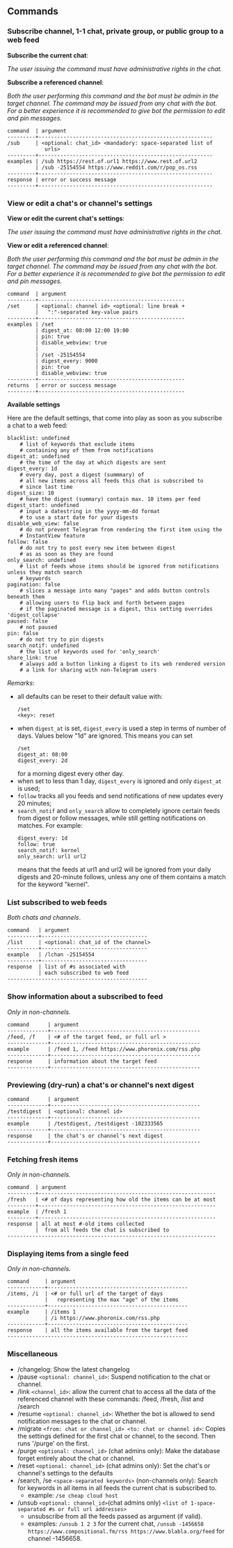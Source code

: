 ## Commands

### Subscribe channel, 1-1 chat, private group, or public group to a web feed

__Subscribe the current chat__:

_The user issuing the command must have administrative rights in the chat._

__Subscribe a referenced channel__:

_Both the user performing this command and the bot must be admin in the target channel. The command may be issued from any chat with the bot. For a better experience it is recommended to give bot the permission to edit and pin messages._

```
command  | argument
---------+--------------------------------------------------------
/sub     | <optional: chat_id> <mandadory: space-separated list of
            urls>                               
---------+--------------------------------------------------------
examples | /sub https://rest.of.url1 https://www.rest.of.url2 
         | /sub -25154554 https://www.reddit.com/r/pop_os.rss  
---------+--------------------------------------------------------
response | error or success message                               
---------+--------------------------------------------------------
```
### View or edit a chat's or channel's settings

__View or edit the current chat's settings__:

_The user issuing the command must have administrative rights in the chat._

__View or edit a referenced channel__:

_Both the user performing this command and the bot must be admin in the target channel. The command may be issued from any chat with the bot. For a better experience it is recommended to give bot the permission to edit and pin messages._

```
command  | argument
---------+-----------------------------------------------
/set     | <optional: channel id> <optional: line break + 
         |   ":"-separated key-value pairs 
---------+-----------------------------------------------
examples | /set
         | digest_at: 08:00 12:00 19:00
         | pin: true
         | disable_webview: true 
         |
         | /set -25154554
         | digest_every: 9000
         | pin: true
         | disable_webview: true
---------+-----------------------------------------------
returns  | error or success message                                   
---------+-----------------------------------------------
```

__Available settings__

Here are the default settings, that come into play as soon as you subscribe a chat to a web feed:
```
blacklist: undefined
    # list of keywords that exclude items
    # containing any of them from notifications
digest_at: undefined
    # the time of the day at which digests are sent
digest_every: 1d
    # every day, post a digest (summmary) of
    # all new items across all feeds this chat is subscribed to
    # since last time
digest_size: 10
    # have the digest (summary) contain max. 10 items per feed
digest_start: undefined
    # input a datestring in the yyyy-mm-dd format
    # to use a start date for your digests
disable_web_view: false
    # do not prevent Telegram from rendering the first item using the
    # InstantView feature
follow: false
    # do not try to post every new item between digest
    # as as soon as they are found
only_search: undefined
    # list of feeds whose items should be ignored from notifications unless they match search
    # keywords
pagination: false
    # slices a message into many "pages" and adds button controls beneath them 
    # allowing users to flip back and forth between pages
    # if the paginated message is a digest, this setting overrides 'digest_collapse' 
paused: false
    # not paused
pin: false
    # do not try to pin digests
search_notif: undefined
    # the list of keywords used for 'only_search'
share_link: true
    # always add a button linking a digest to its web rendered version
    # a link for sharing with non-Telegram users
```
_Remarks_: 
- all defaults can be reset to their default value with:
    ```
    /set
    <key>: reset
    ```
- when `digest_at` is set, `digest_every` is used a step in terms of number of days. Values below "1d" are ignored. This means you can set
    ```
    /set
    digest_at: 08:00
    digest_every: 2d
    ```
    for a morning digest every other day.
- when set to less than 1 day, `digest_every` is ignored and only `digest_at` is used;
- `follow` tracks all you feeds and send notifications of new updates every 20 minutes;
- `search_notif` and `only_search` allow to completely ignore certain feeds from digest or follow messages, while still getting notifications on matches. For example:
    ```
    digest_every: 1d
    follow: true
    search_notif: kernel
    only_search: url1 url2
    ```
    means that the feeds at url1 and url2 will be ignored from your daily digests and 20-minute follows, unless any one of them contains a match for the keyword "kernel".

### List subscribed to web feeds

_Both chats and channels_.

```
command   | argument
----------+----------------------------------
/list     | <optional: chat_id of the channel>    
----------+----------------------------------
example   | /lchan -25154554
----------+----------------------------------
response  | list of #s associated with   
          | each subscribed to web feed 
---------------------------------------------
```

### Show information about a subscribed to feed

_Only in non-channels_.

```
command      | argument
-------------+------------------------------------------------
/feed, /f    | <# of the target feed, or full url >           
-------------+------------------------------------------------
example      | /feed 1, /feed https://www.phoronix.com/rss.php
-------------+------------------------------------------------
response     | information about the target feed              
-------------+------------------------------------------------
```
### Previewing (dry-run) a chat's or channel's next digest

```
command      | argument
-------------+------------------------------------------------
/testdigest  | <optional: channel id>           
-------------+------------------------------------------------
example      | /testdigest, /testdigest -102333565
-------------+------------------------------------------------
response     | the chat's or channel's next digest            
-------------+------------------------------------------------
```

### Fetching fresh items

_Only in non-channels_.

```
command  | argument
---------+---------------------------------------------------------
/fresh   | <# of days representing how old the items can be at most 
---------+---------------------------------------------------------
example  | /fresh 1 
---------+---------------------------------------------------------
response | all at most #-old items collected 
         |  from all feeds the chat is subscribed to
-------------------------------------------------------------------
```

### Displaying items from a single feed

_Only in non-channels_.

```
command     | argument
------------+---------------------------------------------
/items, /i  | <# or full url of the target of days 
            |   representing the max "age" of the items
------------+---------------------------------------------
example     | /items 1
            | /i https://www.phoronix.com/rss.php
------------+---------------------------------------------
response    | all the items available from the target feed
----------------------------------------------------------
```
### Miscellaneous

- /changelog: Show the latest changelog
- /pause `<optional: channel_id>`: Suspend notification to the chat or channel.
- /link `<channel_id>`: allow the current chat to access all the data of the referenced channel with these commands: /feed, /fresh, /list and /search
- /resume `<optional: channel_id>`:  Whether the bot is allowed to send notification messages to the chat or channel.
- /migrate `<from: chat or channel_id> <to: chat or channel id>`: Copies the settings defined for the first chat or channel, to the second. Then runs '/purge' on the first.
- /purge `<optional: channel_id>` (chat admins only): Make the database forget entirely about the chat or channel.
- /reset `<optional: channel_id>` (chat admins only): Set the chat's or channel's settings to the defaults
- /search, /se `<space-separated keywords>` (non-channels only): Search for keywords in all items in all feeds the current chat is subscribed to. 
    - example: `/se cheap cloud host`
- /unsub `<optional: channel_id>`(chat admins only) `<list of 1-space-separated #s or full url addresses>`
    - unsubscribe from all the feeds passed as argument (if valid).
    - examples: `/unsub 1 2 3` for the current chat, `/unsub -1456658 https://www.compositional.fm/rss https://www.blabla.org/feed` for channel -1456658.
